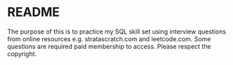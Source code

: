 # README

The purpose of this is to practice my SQL skill set using interview questions from online resources e.g. stratascratch.com and leetcode.com. Some questions are required paid membership to access. Please respect the copyright. 